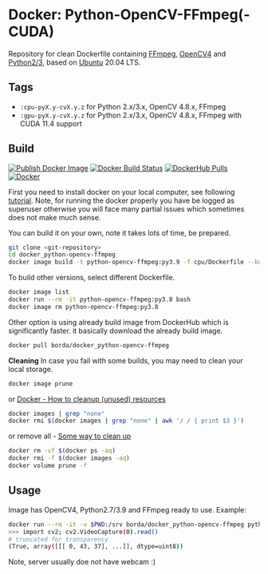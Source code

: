 # Docker: Python-OpenCV-FFmpeg(-CUDA)

Repository for clean Dockerfile containing [FFmpeg](https://www.ffmpeg.org/), [OpenCV4](https://opencv.org/) and [Python2/3](https://www.python.org/), based on [Ubuntu](https://www.ubuntu.com/) 20.04 LTS.

## Tags

- `:cpu-pyX.y-cvX.y.z` for Python 2.x/3.x, OpenCV 4.8.x, FFmpeg
- `:gpu-pyX.y-cvX.y.z` for Python 2.x/3.x, OpenCV 4.8.x, FFmpeg with CUDA 11.4 support

## Build

[![Publish Docker Image](https://github.com/Borda/docker_python-opencv-ffmpeg/workflows/Publish%20Docker%20Image/badge.svg?branch=master&event=push)](https://github.com/Borda/docker_python-opencv-ffmpeg/actions?query=workflow%3A%22Publish+Docker+Image%22)
[![Docker Build Status](https://img.shields.io/docker/cloud/build/borda/docker_python-opencv-ffmpeg)](https://hub.docker.com/r/borda/docker_python-opencv-ffmpeg)
[![DockerHub Pulls](https://img.shields.io/docker/pulls/borda/docker_python-opencv-ffmpeg.svg)](https://hub.docker.com/r/borda/docker_python-opencv-ffmpeg)
[![Docker](https://img.shields.io/docker/automated/borda/docker_python-opencv-ffmpeg)](https://hub.docker.com/r/borda/docker_python-opencv-ffmpeg)

<!--
[![Build Status](https://travis-ci.org/Borda/docker_python-opencv-ffmpeg.svg?branch=master)](https://travis-ci.org/Borda/docker_python-opencv-ffmpeg)
-->

First you need to install docker on your local computer, see following [tutorial](https://docs.docker.com/install/linux/docker-ce/ubuntu/#set-up-the-repository). Note, for running the docker properly you have be logged as superuser otherwise you will face many partial issues which sometimes does not make much sense.

You can build it on your own, note it takes lots of time, be prepared.

```bash
git clone <git-repository>
cd docker_python-opencv-ffmpeg
docker image build -t python-opencv-ffmpeg:py3.9 -f cpu/Dockerfile --build-arg PYTHON_VERSION=3.9 .
```

To build other versions, select different Dockerfile.

```bash
docker image list
docker run --rm -it python-opencv-ffmpeg:py3.8 bash
docker image rm python-opencv-ffmpeg:py3.8
```

Other option is using already build image from DockerHub which is significantly faster. it basically download the already build image.

```bash
docker pull borda/docker_python-opencv-ffmpeg
```

**Cleaning**
In case you fail with some builds, you may need to clean your local storage.

```bash
docker image prune
```

or [Docker - How to cleanup (unused) resources](https://gist.github.com/bastman/5b57ddb3c11942094f8d0a97d461b430)

```bash
docker images | grep "none"
docker rmi $(docker images | grep "none" | awk '/ / { print $3 }')
```

or remove all - [Some way to clean up](https://forums.docker.com/t/some-way-to-clean-up-identify-contents-of-var-lib-docker-overlay/30604)

```bash
docker rm -vf $(docker ps -aq)
docker rmi -f $(docker images -aq)
docker volume prune -f
```

## Usage

Image has OpenCV4, Python2.7/3.9 and FFmpeg ready to use. Example:

```bash
docker run --rm -it -v $PWD:/srv borda/docker_python-opencv-ffmpeg python
>>> import cv2; cv2.VideoCapture(0).read()
# truncated for transparency
(True, array([[[ 0, 43, 37], ...]], dtype=uint8))
```

Note, server usually doe not have webcam :)

